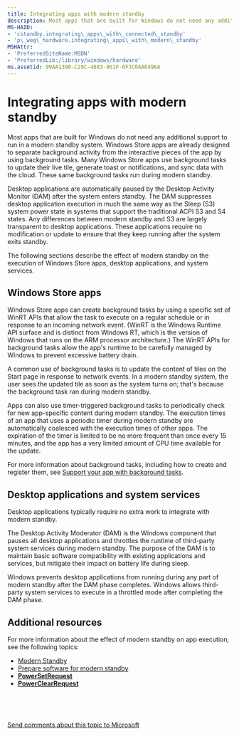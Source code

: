 ```yaml
---
title: Integrating apps with modern standby
description: Most apps that are built for Windows do not need any additional support to run in a modern standby system.
MS-HAID:
- 'cstandby.integrating\_apps\_with\_connected\_standby'
- 'p\_weg\_hardware.integrating\_apps\_with\_modern\_standby'
MSHAttr:
- 'PreferredSiteName:MSDN'
- 'PreferredLib:/library/windows/hardware'
ms.assetid: 99AA1390-C29C-4683-961F-6F3C0AA6496A
---
```


# Integrating apps with modern standby


Most apps that are built for Windows do not need any additional support to run in a modern standby system. Windows Store apps are already designed to separate background activity from the interactive pieces of the app by using background tasks. Many Windows Store apps use background tasks to update their live tile, generate toast or notifications, and sync data with the cloud. These same background tasks run during modern standby.

Desktop applications are automatically paused by the Desktop Activity Monitor (DAM) after the system enters standby. The DAM suppresses desktop application execution in much the same way as the Sleep (S3) system power state in systems that support the traditional ACPI S3 and S4 states. Any differences between modern standby and S3 are largely transparent to desktop applications. These applications require no modification or update to ensure that they keep running after the system exits standby.

The following sections describe the effect of modern standby on the execution of Windows Store apps, desktop applications, and system services.

## Windows Store apps


Windows Store apps can create background tasks by using a specific set of WinRT APIs that allow the task to execute on a regular schedule or in response to an incoming network event. (WinRT is the Windows Runtime API surface and is distinct from Windows RT, which is the version of Windows that runs on the ARM processor architecture.) The WinRT APIs for background tasks allow the app's runtime to be carefully managed by Windows to prevent excessive battery drain.

A common use of background tasks is to update the content of tiles on the Start page in response to network events. In a modern standby system, the user sees the updated tile as soon as the system turns on; that's because the background task ran during modern standby.

Apps can also use timer-triggered background tasks to periodically check for new app-specific content during modern standby. The execution times of an app that uses a periodic timer during modern standby are automatically coalesced with the execution times of other apps. The expiration of the timer is limited to be no more frequent than once every 15 minutes, and the app has a very limited amount of CPU time available for the update.

For more information about background tasks, including how to create and register them, see [Support your app with background tasks](http://go.microsoft.com/fwlink/p/?LinkId=733720).

## Desktop applications and system services


Desktop applications typically require no extra work to integrate with modern standby.

The Desktop Activity Moderator (DAM) is the Windows component that pauses all desktop applications and throttles the runtime of third-party system services during modern standby. The purpose of the DAM is to maintain basic software compatibility with existing applications and services, but mitigate their impact on battery life during sleep.

Windows prevents desktop applications from running during any part of modern standby after the DAM phase completes. Windows allows third-party system services to execute in a throttled mode after completing the DAM phase.

## Additional resources


For more information about the effect of modern standby on app execution, see the following topics:

-   [Modern Standby](modern-standby.md)
-   [Prepare software for modern standby](prepare-software-for-modern-standby.md)
-   [**PowerSetRequest**](base.powersetrequest)
-   [**PowerClearRequest**](base.powerclearrequest)

 

 

[Send comments about this topic to Microsoft](mailto:wsddocfb@microsoft.com?subject=Documentation%20feedback%20%5Bp_WEG_Hardware\p_weg_hardware%5D:%20Integrating%20apps%20with%20modern%20standby%20%20RELEASE:%20%285/9/2016%29&body=%0A%0APRIVACY%20STATEMENT%0A%0AWe%20use%20your%20feedback%20to%20improve%20the%20documentation.%20We%20don't%20use%20your%20email%20address%20for%20any%20other%20purpose,%20and%20we'll%20remove%20your%20email%20address%20from%20our%20system%20after%20the%20issue%20that%20you're%20reporting%20is%20fixed.%20While%20we're%20working%20to%20fix%20this%20issue,%20we%20might%20send%20you%20an%20email%20message%20to%20ask%20for%20more%20info.%20Later,%20we%20might%20also%20send%20you%20an%20email%20message%20to%20let%20you%20know%20that%20we've%20addressed%20your%20feedback.%0A%0AFor%20more%20info%20about%20Microsoft's%20privacy%20policy,%20see%20http://privacy.microsoft.com/default.aspx. "Send comments about this topic to Microsoft")





